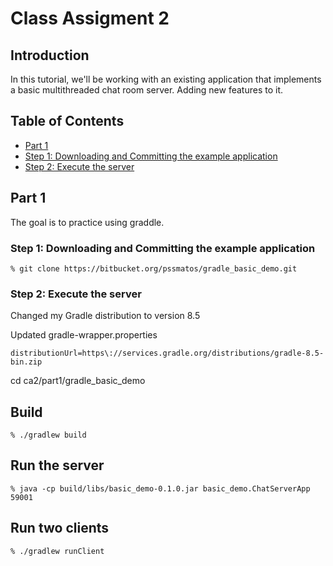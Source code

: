 # Class Assigment 2

## Introduction
In this tutorial, we'll be working with an existing application that implements a basic multithreaded chat room server. Adding new features to it.

## Table of Contents
- [Part 1](#Part-1)
- [Step 1: Downloading and Committing the example application](#step-1-downloading-and-committing-the-example-application-)
- [Step 2: Execute the server](#step-2-execute-the-server)


## Part 1
The goal is to practice using graddle.

### Step 1: Downloading and Committing the example application

    % git clone https://bitbucket.org/pssmatos/gradle_basic_demo.git

### Step 2: Execute the server
Changed my Gradle distribution to version 8.5

Updated gradle-wrapper.properties
``` properties
distributionUrl=https\://services.gradle.org/distributions/gradle-8.5-bin.zip
```

cd ca2/part1/gradle_basic_demo

Build
-----
    % ./gradlew build 

Run the server
--------------
    % java -cp build/libs/basic_demo-0.1.0.jar basic_demo.ChatServerApp 59001

Run two clients
------------
    % ./gradlew runClient
